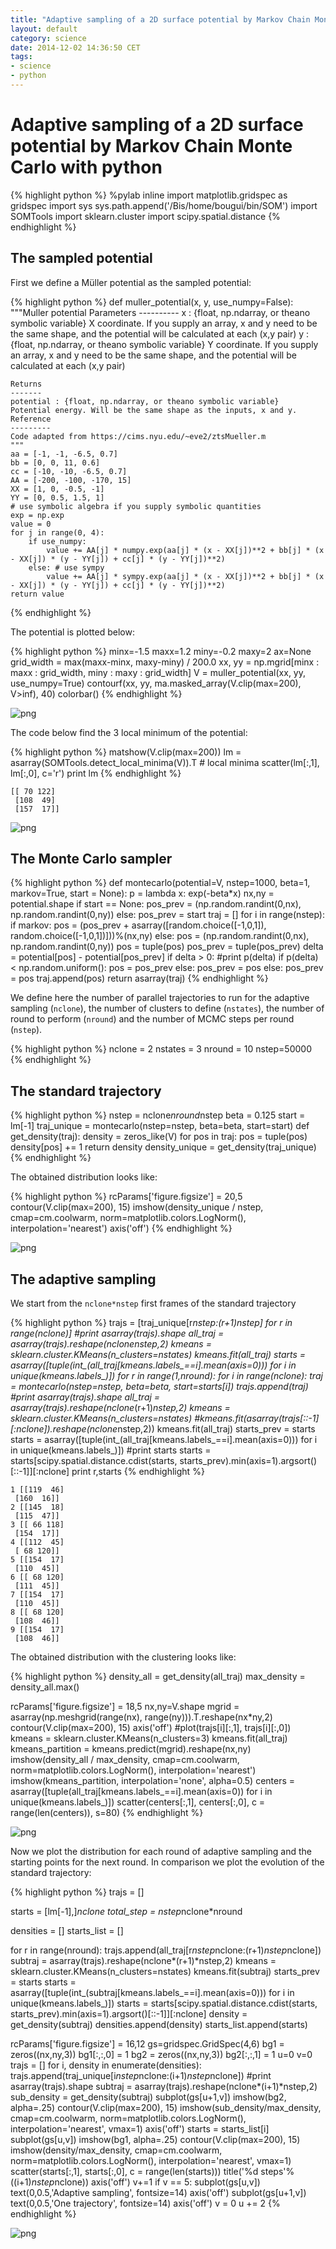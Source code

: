 ```yaml
---
title: "Adaptive sampling of a 2D surface potential by Markov Chain Monte Carlo with python"
layout: default
category: science
date: 2014-12-02 14:36:50 CET
tags:
- science
- python
---
```


# Adaptive sampling of a 2D surface potential by Markov Chain Monte Carlo with python

{% highlight python %}
%pylab inline
import matplotlib.gridspec as gridspec
import sys
sys.path.append('/Bis/home/bougui/bin/SOM')
import SOMTools
import sklearn.cluster
import scipy.spatial.distance
{% endhighlight %}

## The sampled potential

First we define a Müller potential as the sampled potential:

{% highlight python %}
def muller_potential(x, y, use_numpy=False):
    """Muller potential
    Parameters
    ----------
    x : {float, np.ndarray, or theano symbolic variable}
    X coordinate. If you supply an array, x and y need to be the same shape,
    and the potential will be calculated at each (x,y pair)
    y : {float, np.ndarray, or theano symbolic variable}
    Y coordinate. If you supply an array, x and y need to be the same shape,
    and the potential will be calculated at each (x,y pair)

    Returns
    -------
    potential : {float, np.ndarray, or theano symbolic variable}
    Potential energy. Will be the same shape as the inputs, x and y.
    Reference
    ---------
    Code adapted from https://cims.nyu.edu/~eve2/ztsMueller.m
    """
    aa = [-1, -1, -6.5, 0.7]
    bb = [0, 0, 11, 0.6]
    cc = [-10, -10, -6.5, 0.7]
    AA = [-200, -100, -170, 15]
    XX = [1, 0, -0.5, -1]
    YY = [0, 0.5, 1.5, 1]
    # use symbolic algebra if you supply symbolic quantities
    exp = np.exp
    value = 0
    for j in range(0, 4):
        if use_numpy:
            value += AA[j] * numpy.exp(aa[j] * (x - XX[j])**2 + bb[j] * (x - XX[j]) * (y - YY[j]) + cc[j] * (y - YY[j])**2)
        else: # use sympy
            value += AA[j] * sympy.exp(aa[j] * (x - XX[j])**2 + bb[j] * (x - XX[j]) * (y - YY[j]) + cc[j] * (y - YY[j])**2)
    return value
{% endhighlight %}

The potential is plotted below:

{% highlight python %}
minx=-1.5
maxx=1.2
miny=-0.2
maxy=2
ax=None
grid_width = max(maxx-minx, maxy-miny) / 200.0
xx, yy = np.mgrid[minx : maxx : grid_width, miny : maxy : grid_width]
V = muller_potential(xx, yy, use_numpy=True)
contourf(xx, yy, ma.masked_array(V.clip(max=200), V>inf), 40)
colorbar()
{% endhighlight %}

![png](/assets/adaptive_sampling_files/adaptive_sampling_4_1.png)


The code below find the 3 local minimum of the potential:

{% highlight python %}
matshow(V.clip(max=200))
lm = asarray(SOMTools.detect_local_minima(V)).T # local minima
scatter(lm[:,1], lm[:,0], c='r')
print lm
{% endhighlight %}

    [[ 70 122]
     [108  49]
     [157  17]]

![png](/assets/adaptive_sampling_files/adaptive_sampling_6_1.png)


## The Monte Carlo sampler

{% highlight python %}
def montecarlo(potential=V, nstep=1000, beta=1, markov=True, start = None):
    p = lambda x: exp(-beta*x)
    nx,ny = potential.shape
    if start == None:
        pos_prev = (np.random.randint(0,nx), np.random.randint(0,ny))
    else:
        pos_prev = start
    traj = []
    for i in range(nstep):
        if markov:
            pos = (pos_prev + asarray([random.choice([-1,0,1]), random.choice([-1,0,1])]))%(nx,ny)
        else:
            pos = (np.random.randint(0,nx), np.random.randint(0,ny))
        pos = tuple(pos)
        pos_prev = tuple(pos_prev)
        delta = potential[pos] - potential[pos_prev]
        if delta > 0:
            #print p(delta)
            if p(delta) < np.random.uniform():
                pos = pos_prev
            else:
                pos_prev = pos
        else:
            pos_prev = pos
        traj.append(pos)
    return asarray(traj)
{% endhighlight %}

We define here the number of parallel trajectories to run for the adaptive
sampling (`nclone`), the number of clusters to define (`nstates`), the number of
round to perform (`nround`) and the number of MCMC steps per round (`nstep`).

{% highlight python %}
nclone = 2
nstates = 3
nround = 10
nstep=50000
{% endhighlight %}

## The standard trajectory

{% highlight python %}
nstep = nclone*nround*nstep
beta = 0.125
start = lm[-1]
traj_unique = montecarlo(nstep=nstep, beta=beta, start=start)
def get_density(traj):
    density = zeros_like(V)
    for pos in traj:
        pos = tuple(pos)
        density[pos] += 1
    return density
density_unique = get_density(traj_unique)
{% endhighlight %}

The obtained distribution looks like:

{% highlight python %}
rcParams['figure.figsize'] = 20,5
contour(V.clip(max=200), 15)
imshow(density_unique / nstep, cmap=cm.coolwarm, norm=matplotlib.colors.LogNorm(), interpolation='nearest')
axis('off')
{% endhighlight %}

![png](/assets/adaptive_sampling_files/adaptive_sampling_14_1.png)

## The adaptive sampling

We start from the `nclone*nstep` first frames of the standard trajectory

{% highlight python %}
trajs = [traj_unique[r*nstep:(r+1)*nstep] for r in range(nclone)]
#print asarray(trajs).shape
all_traj = asarray(trajs).reshape(nclone*nstep,2)
kmeans = sklearn.cluster.KMeans(n_clusters=nstates)
kmeans.fit(all_traj)
starts = asarray([tuple(int_(all_traj[kmeans.labels_==i].mean(axis=0))) for i in unique(kmeans.labels_)])
for r in range(1,nround):
    for i in range(nclone):
        traj = montecarlo(nstep=nstep, beta=beta, start=starts[i])
        trajs.append(traj)
    #print asarray(trajs).shape
    all_traj = asarray(trajs).reshape(nclone*(r+1)*nstep,2)
    kmeans = sklearn.cluster.KMeans(n_clusters=nstates)
    #kmeans.fit(asarray(trajs[::-1][:nclone]).reshape(nclone*nstep,2))
    kmeans.fit(all_traj)
    starts_prev = starts
    starts = asarray([tuple(int_(all_traj[kmeans.labels_==i].mean(axis=0))) for i in unique(kmeans.labels_)])
    #print starts
    starts = starts[scipy.spatial.distance.cdist(starts, starts_prev).min(axis=1).argsort()[::-1]][:nclone]
    print r,starts
{% endhighlight %}

    1 [[119  46]
     [160  16]]
    2 [[145  18]
     [115  47]]
    3 [[ 66 118]
     [154  17]]
    4 [[112  45]
     [ 68 120]]
    5 [[154  17]
     [110  45]]
    6 [[ 68 120]
     [111  45]]
    7 [[154  17]
     [110  45]]
    8 [[ 68 120]
     [108  46]]
    9 [[154  17]
     [108  46]]

The obtained distribution with the clustering looks like:

{% highlight python %}
density_all = get_density(all_traj)
max_density = density_all.max()

rcParams['figure.figsize'] = 18,5
nx,ny=V.shape
mgrid = asarray(np.meshgrid(range(nx), range(ny))).T.reshape(nx*ny,2)
contour(V.clip(max=200), 15)
axis('off')
#plot(trajs[i][:,1], trajs[i][:,0])
kmeans = sklearn.cluster.KMeans(n_clusters=3)
kmeans.fit(all_traj)
kmeans_partition = kmeans.predict(mgrid).reshape(nx,ny)
imshow(density_all / max_density, cmap=cm.coolwarm, norm=matplotlib.colors.LogNorm(), interpolation='nearest')
imshow(kmeans_partition, interpolation='none', alpha=0.5)
centers = asarray([tuple(all_traj[kmeans.labels_==i].mean(axis=0)) for i in unique(kmeans.labels_)])
scatter(centers[:,1], centers[:,0], c = range(len(centers)), s=80)
{% endhighlight %}

![png](/assets/adaptive_sampling_files/adaptive_sampling_20_1.png)

Now we plot the distribution for each round of adaptive sampling and the
starting points for the next round. In comparison we plot the evolution of the
standard trajectory:

{% highlight python %}
trajs = []

starts = [lm[-1],]*nclone
total_step = nstep*nclone*nround

densities = []
starts_list = []

for r in range(nround):
    trajs.append(all_traj[r*nstep*nclone:(r+1)*nstep*nclone])
    subtraj = asarray(trajs).reshape(nclone*(r+1)*nstep,2)
    kmeans = sklearn.cluster.KMeans(n_clusters=nstates)
    kmeans.fit(subtraj)
    starts_prev = starts
    starts = asarray([tuple(int_(subtraj[kmeans.labels_==i].mean(axis=0))) for i in unique(kmeans.labels_)])
    starts = starts[scipy.spatial.distance.cdist(starts, starts_prev).min(axis=1).argsort()[::-1]][:nclone]
    density = get_density(subtraj)
    densities.append(density)
    starts_list.append(starts)

rcParams['figure.figsize'] = 16,12
gs=gridspec.GridSpec(4,6)
bg1 = zeros((nx,ny,3))
bg1[:,:,0] = 1
bg2 = zeros((nx,ny,3))
bg2[:,:,1] = 1
u=0
v=0
trajs = []
for i, density in enumerate(densities):
    trajs.append(traj_unique[i*nstep*nclone:(i+1)*nstep*nclone])
    #print asarray(trajs).shape
    subtraj = asarray(trajs).reshape(nclone*(i+1)*nstep,2)
    sub_density = get_density(subtraj)
    subplot(gs[u+1,v])
    imshow(bg2, alpha=.25)
    contour(V.clip(max=200), 15)
    imshow(sub_density/max_density, cmap=cm.coolwarm, norm=matplotlib.colors.LogNorm(), interpolation='nearest', vmax=1)
    axis('off')
    starts = starts_list[i]
    subplot(gs[u,v])
    imshow(bg1, alpha=.25)
    contour(V.clip(max=200), 15)
    imshow(density/max_density, cmap=cm.coolwarm, norm=matplotlib.colors.LogNorm(), interpolation='nearest', vmax=1)
    scatter(starts[:,1], starts[:,0], c = range(len(starts)))
    title('%d steps'%((i+1)*nstep*nclone))
    axis('off')
    v+=1
    if v == 5:
        subplot(gs[u,v])
        text(0,0.5,'Adaptive sampling', fontsize=14)
        axis('off')
        subplot(gs[u+1,v])
        text(0,0.5,'One trajectory', fontsize=14)
        axis('off')
        v = 0
        u += 2
{% endhighlight %}

![png](/assets/adaptive_sampling_files/adaptive_sampling_23_0.png)

